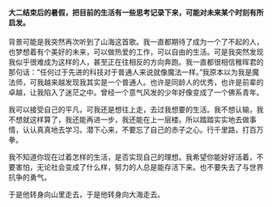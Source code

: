 #### 大二结束后的暑假，把目前的生活有一些思考记录下来，可能对未来某个时刻有所启发。

背景可能是我突然再次听到了山海这首歌。我一直都期待了成为一个了不起的人，也梦想着有个美好的未来，可以做热爱的工作，可以自由的生活。可是我突然发现我似乎很难成为这样的人，甚至正在往相反的方向奔跑。我一直都很相信稚晖君的那句话：”任何过于先进的科技对于普通人来说就像魔法一样。”我原本以为我是魔法师，可我越来越发现我其实是一个普通人。也许是同龄人的优秀，也许是前辈的卓越，让我陷入了迷茫之中。曾经一个意气风发的少年好像变成了一个佛系青年。

我可以接受自己的平凡，可我还是想往上走，去过我想要的生活。我不想认输，我不想就这样算了，我还能再进一步，我还能在上一层楼。所以踏踏实实地去做事情，认认真真地去学习。潜下心来，不要忘了自己的赤子之心。行千里路，打百万拳。

我不知道你现在过着怎样的生活，是否实现自己的理想。我希望你能好好活着，不要害怕，无论社会变成了什么样，努力的人总是能存活下来。也不要失去了与世界抗争的勇气。

于是他转身向山里走去，于是他转身向大海走去。